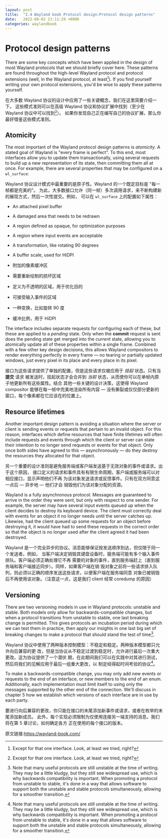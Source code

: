 ```yaml
---
layout: post
title:  "2.4 Wayland book Protocol design:Protocol design patterns"
date:   2022-08-02 21:11:29 +0800
categories: waylandbook
---
```

# Protocol design patterns

There are some key concepts which have been applied in the design of most
Wayland protocols that we should briefly cover here. These patterns are found
throughout the high-level Wayland protocol and protocol extensions (well, in the
Wayland protocol, at least[^1]). If you find yourself writing your own
protocol extensions, you'd be wise to apply these patterns yourself.

在大多数 Wayland 协议的设计中应用了一些关键概念，我们在这里简要介绍一下。
这些模式准则可以在高级 Wayland 协议和协议扩展中找到（至少在 Wayland 协议中可以找到[^1]）。
如果你发现自己正在编写自己的协议扩展，那么你最好借鉴这些模式准则。

## Atomicity

The most important of the Wayland protocol design patterns is *atomicity*. A
stated goal of Wayland is "every frame is perfect". To this end, most interfaces
allow you to update them transactionally, using several requests to build up a
new representation of its state, then committing them all at once. For example,
there are several properties that may be configured on a `wl_surface`:

Wayland 协议设计模式中最重要的是原子性。Wayland 的一个既定目标是 "每一帧都是完美的"。
为此，大多数接口允许（同一帧）多次调用请求，来不断构建新的展现方式，然后一次性提交。例如，
可以在 `wl_surface` 上的配置如下属性：

- An attached pixel buffer
- A damaged area that needs to be redrawn
- A region defined as opaque, for optimization purposes
- A region where input events are acceptable
- A transformation, like rotating 90 degrees
- A buffer scale, used for HiDPI

-	附加的像素缓冲区
-	需要重新绘制的损坏区域
-	定义为不透明的区域，用于优化目的
-	可接受输入事件的区域
-	一种变换，比如旋转 90 度
-	缓冲比例，用于 HiDPI


The interface includes separate requests for configuring each of these, but
these are applied to a *pending* state. Only when the **commit** request is sent
does the pending state get merged into the *current* state, allowing you to
atomically update all of these properties within a single frame. Combined with a
few other key design decisions, this allows Wayland compositors to render
everything perfectly in every frame &mdash; no tearing or partially updated 
windows, just every pixel in its place and every place in its pixel.

接口为这些请求提供了单独的配置，但是这些请求仅被应用于 *挂起* 状态。只有当 **提交** 请求
被发送时，挂起状态才会合并到 *当前* 状态，从而使你可以在单帧内原子地更新所有这些属性。结合
其他一些关键的设计决策，这使得 Wayland compositor 能够在每一帧中完美地渲染所有内容 &mdash; 
没有撕裂或仅仅部分更新的窗口，每个像素都在它应该在的位置上。

## Resource lifetimes

Another important design pattern is avoiding a situation where the server or
client is sending events or requests that pertain to an invalid object. For this
reason, interfaces which define resources that have finite lifetimes will often
include requests and events through which the client or server can state their
intention to no longer send requests or events for that object. Only once both
sides have agreed to this &mdash; asynchronously &mdash; do they destroy the 
resources they allocated for that object.

另一个重要的设计准则是避免服务端或客户端发送基于无效对象的事件或请求。出于这个原因，
接口定义的请求和事件具有有限生命周期，客户端或服务端可以对相应接口，显示声明他们不再
为该对象发送请求或反馈事件。只有在双方同意这一点后 &mdash; 异步地 &mdash; 他们才会
销毁他们为该对象分配的资源。

Wayland is a fully asynchronous protocol. Messages are guaranteed to arrive in
the order they were sent, but only with respect to one sender. For example, the
server may have several input events queued up when the client decides to
destroy its keyboard device. The client must correctly deal with events for an
object it no longer needs until the server catches up. Likewise, had the client
queued up some requests for an object before destroying it, it would have had to
send these requests in the correct order so that the object is no longer used
after the client agreed it had been destroyed.

Wayland 是一个完全异步的协议。消息能够保证按发送顺序到达，但仅限于同一个发送者。例如，
当客户端决定销毁其键盘设备时，服务端可能有多个输入事件排队。客户端必须正确处理它不再
需要的对象的事件，直到服务端赶上（直到服务端和客户端接近同步）。同样，如果客户端在销
毁对象之前将一些请求排入队列，则必须以正确的顺序发送这些请求，以便客户端在服务端同意
对象已被销毁后不再使用该对象。（注意这一点，这是我们 client 经常 coredump 的原因）

## Versioning

There are two versioning models in use in Wayland protocols: unstable and
stable. Both models only allow for backwards-compatible changes, but when a
protocol transitions from unstable to stable, one last breaking change is
permitted. This gives protocols an incubation period during which we can test
them in practice, then apply our insights in one last big set of breaking
changes to make a protocol that should stand the test of time[^2].

Wayland 协议中使用了两种版本控制模型：不稳定和稳定。两种版本模型都只允许向后兼容的更
改，但是当协议从不稳定过渡到稳定时，允许进行最后一次重大更改。这为协议提供了一个潜伏
期，在此期间我们可以在实践中对其进行测试，然后将我们的见解应用于最后一组重大更改，以
制定经得起时间考验的协议[^2]。

To make a backwards-compatible change, you may only add new events or requests
to the end of an interface, or new members to the end of an enum. Additionally,
each implementation must limit itself to using only the messages supported by
the other end of the connection. We'll discuss in chapter 5 how we establish
which versions of each interface are in use by each party.

要进行向后兼容的更改，你只能在接口的末尾添加新事件或请求，或者在枚举的末尾添加新成员。
此外，每个实现必须限制为仅使用连接另一端支持的消息。我们将在第 5 章讨论，如何确定各方
正在使用的每个接口的版本。

[^1]: Except for that one interface. Look, at least we tried, right?

[^1]: 除了那个接口。看，至少我们试过了，对吧？

[^2]: Note that many useful protocols are still unstable at the time of writing. They may be a little kludgy, but they still see widespread use, which is why backwards compatibility is important. When promoting a protocol from unstable to stable, it's done in a way that allows software to support both the unstable and stable protocols simultaneously, allowing for a smoother transition.

[^2]: 请注意，在撰写本文时，许多有用的协议仍然不稳定。它们可能有点笨拙，但它们仍然被广泛使用，这就是向后兼容性很重要的原因。将协议从不稳定升级到稳定时，其方式是允许软件同时支持不稳定和稳定协议，从而实现更平滑的过渡。

原文链接:https://wayland-book.com/
